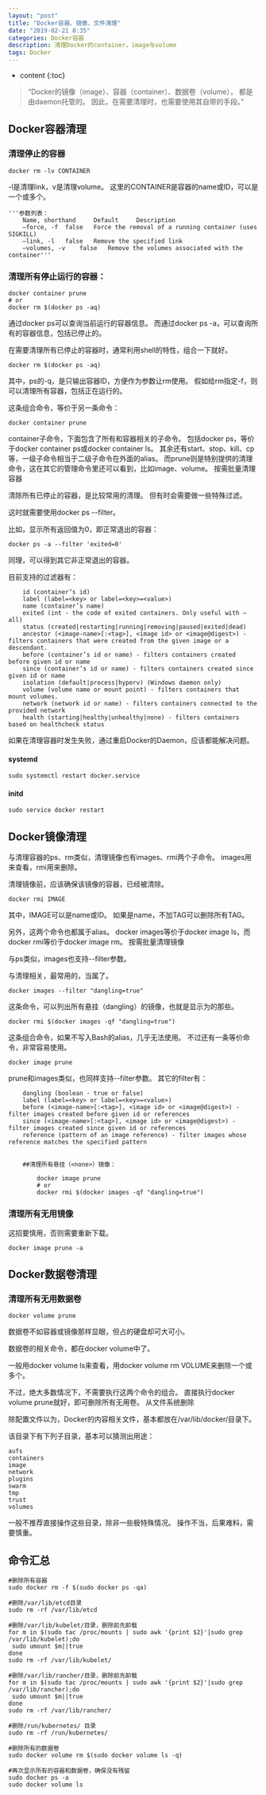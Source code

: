 ```yaml
---
layout: "post"
title: "Docker容器、镜像、文件清理"
date: "2019-02-21 8:35"
categories: Docker容器
description: 清理Docker的container，image与volume
tags: Docker
---
```


* content
{:toc}

<div class="postImg" style="background-image:url(http://carforeasy.cn/docker-9b02dda6.png)" ></div>

> “Docker的镜像（image）、容器（container）、数据卷（volume）， 都是由daemon托管的。 因此，在需要清理时，也需要使用其自带的手段。”




## Docker容器清理

### 清理停止的容器

    docker rm -lv CONTAINER

-l是清理link，v是清理volume。 这里的CONTAINER是容器的name或ID，可以是一个或多个。

    '''参数列表：
        Name, shorthand     Default     Description
        –force, -f  false   Force the removal of a running container (uses SIGKILL)
        –link, -l   false   Remove the specified link
        –volumes, -v    false   Remove the volumes associated with the container'''


### 清理所有停止运行的容器：

    docker container prune
    # or
    docker rm $(docker ps -aq)

通过docker ps可以查询当前运行的容器信息。 而通过docker ps -a，可以查询所有的容器信息，包括已停止的。

在需要清理所有已停止的容器时，通常利用shell的特性，组合一下就好。

    docker rm $(docker ps -aq)

其中，ps的-q，是只输出容器ID，方便作为参数让rm使用。 假如给rm指定-f，则可以清理所有容器，包括正在运行的。

这条组合命令，等价于另一条命令：

    docker container prune

container子命令，下面包含了所有和容器相关的子命令。 包括docker ps，等价于docker container ps或docker container ls。 其余还有start、stop、kill、cp等，一级子命令相当于二级子命令在外面的alias。 而prune则是特别提供的清理命令，这在其它的管理命令里还可以看到，比如image、volume。
按需批量清理容器

清除所有已停止的容器，是比较常用的清理。 但有时会需要做一些特殊过滤。

这时就需要使用docker ps --filter。

比如，显示所有返回值为0，即正常退出的容器：

    docker ps -a --filter 'exited=0'

同理，可以得到其它非正常退出的容器。

目前支持的过滤器有：

        id (container’s id)
        label (label=<key> or label=<key>=<value>)
        name (container’s name)
        exited (int - the code of exited containers. Only useful with –all)
        status (created|restarting|running|removing|paused|exited|dead)
        ancestor (<image-name>[:<tag>], <image id> or <image@digest>) - filters containers that were created from the given image or a descendant.
        before (container’s id or name) - filters containers created before given id or name
        since (container’s id or name) - filters containers created since given id or name
        isolation (default|process|hyperv) (Windows daemon only)
        volume (volume name or mount point) - filters containers that mount volumes.
        network (network id or name) - filters containers connected to the provided network
        health (starting|healthy|unhealthy|none) - filters containers based on healthcheck status

如果在清理容器时发生失败，通过重启Docker的Daemon，应该都能解决问题。

#### systemd
    sudo systemctl restart docker.service

#### initd
    sudo service docker restart

## Docker镜像清理

与清理容器的ps、rm类似，清理镜像也有images、rmi两个子命令。 images用来查看，rmi用来删除。

清理镜像前，应该确保该镜像的容器，已经被清除。

    docker rmi IMAGE

其中，IMAGE可以是name或ID。 如果是name，不加TAG可以删除所有TAG。

另外，这两个命令也都属于alias。 docker images等价于docker image ls，而docker rmi等价于docker image rm。
按需批量清理镜像

与ps类似，images也支持--filter参数。

与清理相关，最常用的，当属<none>了。

    docker images --filter "dangling=true"

这条命令，可以列出所有悬挂（dangling）的镜像，也就是显示为<none>的那些。

    docker rmi $(docker images -qf "dangling=true")

这条组合命令，如果不写入Bash的alias，几乎无法使用。 不过还有一条等价命令，非常容易使用。

    docker image prune

prune和images类似，也同样支持--filter参数。 其它的filter有：

        dangling (boolean - true or false)
        label (label=<key> or label=<key>=<value>)
        before (<image-name>[:<tag>], <image id> or <image@digest>) - filter images created before given id or references
        since (<image-name>[:<tag>], <image id> or <image@digest>) - filter images created since given id or references
        reference (pattern of an image reference) - filter images whose reference matches the specified pattern


        ##清理所有悬挂（<none>）镜像：

            docker image prune
            # or
            docker rmi $(docker images -qf "dangling=true")


### 清理所有无用镜像

这招要慎用，否则需要重新下载。

    docker image prune -a

## Docker数据卷清理
###  清理所有无用数据卷

    docker volume prune
数据卷不如容器或镜像那样显眼，但占的硬盘却可大可小。

数据卷的相关命令，都在docker volume中了。

一般用docker volume ls来查看，用docker volume rm VOLUME来删除一个或多个。

不过，绝大多数情况下，不需要执行这两个命令的组合。 直接执行docker volume prune就好，即可删除所有无用卷。
从文件系统删除

除配置文件以为，Docker的内容相关文件，基本都放在/var/lib/docker/目录下。

该目录下有下列子目录，基本可以猜测出用途：

    aufs
    containers
    image
    network
    plugins
    swarm
    tmp
    trust
    volumes

一般不推荐直接操作这些目录，除非一些极特殊情况。 操作不当，后果难料，需要慎重。

## 命令汇总
```
#删除所有容器
sudo docker rm -f $(sudo docker ps -qa)

#删除/var/lib/etcd目录
sudo rm -rf /var/lib/etcd

#删除/var/lib/kubelet/目录，删除前先卸载
for m in $(sudo tac /proc/mounts | sudo awk '{print $2}'|sudo grep /var/lib/kubelet);do
 sudo umount $m||true
done
sudo rm -rf /var/lib/kubelet/

#删除/var/lib/rancher/目录，删除前先卸载
for m in $(sudo tac /proc/mounts | sudo awk '{print $2}'|sudo grep /var/lib/rancher);do
 sudo umount $m||true
done
sudo rm -rf /var/lib/rancher/

#删除/run/kubernetes/ 目录
sudo rm -rf /run/kubernetes/

#删除所有的数据卷
sudo docker volume rm $(sudo docker volume ls -q)

#再次显示所有的容器和数据卷，确保没有残留
sudo docker ps -a
sudo docker volume ls
```
